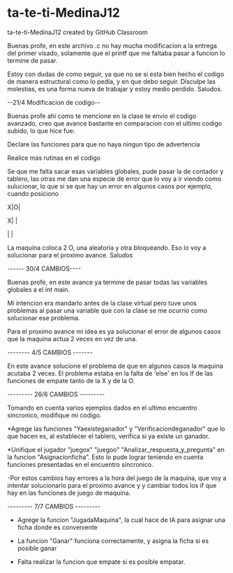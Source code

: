 # ta-te-ti-MedinaJ12
ta-te-ti-MedinaJ12 created by GitHub Classroom

Buenas profe, en este archivo .c no hay mucha modificacion a la entrega del primer visado, solamente que el printf que me faltaba pasar 
a funcion lo termine de pasar. 

Estoy con dudas de como seguir, ya que no se si esta bien hecho el codigo de manera estructural como lo pedia, y en que debo seguir.
Disculpe las molestias, es una forma nueva de trabajar y estoy medio perdido. Saludos.

--21/4 Modificacion de codigo--

Buenas profe ahi como te mencione en la clase te envio el codigo avanzado, creo que avance bastante en comparacion con el ultimo codigo subido, lo que hice fue:

Declare las funciones para que no haya ningun tipo de advertencia

Realice mas rutinas en el codigo

Se que me falta sacar esas variables globales, pude pasar la de contador y tablero, las otras me dan una especie de error que lo voy a ir viendo como sulucionar, lo que si se que hay un error en algunos casos por ejemplo, cuando posiciono 

X|O|

X| |

 | |     
 
 La maquina coloca 2 O, una aleatoria y otra bloqueando. Eso lo voy a solucionar para el proximo avance. Saludos
 
 ------ 30/4 CAMBIOS----
 
 Buenas profe, en este avance ya termine de pasar todas las variables globales a el int main. 
 
 Mi intencion era mandarlo antes de la clase virtual pero tuve unos problemas al pasar una variable que con la clase se me ocurrio como solucionar ese problema.
 
 Para el proximo avance mi idea es ya solucionar el error de algunos casos que la maquina actua 2 veces en vez de una.
 
 -------- 4/5 CAMBIOS -------
 
 En este avance solucione el problema de que en algunos casos la maquina acutaba 2 veces. El problema estaba en la falta de 'else' en los If de las funciones de empate tanto de la X y de la O.

--------- 26/6 CAMBIOS ---------

Tomando en cuenta varios ejemplos dados en el ultimo encuentro sincronico, modifique mi codigo.

*Agrege las funciones "Yaexisteganador" y "Verificaciondeganador" que lo que hacen es, al establecer el tablero, verifica  si ya existe un ganador.

*Unifique el jugador "juegox" "juegoo" "Analizar_respuesta_y_pregunta" en la funcion "Asignacionficha". Esto lo pude lograr teniendo en cuenta funciones presentadas en el encuentro sincronico.

-Por estos cambios hay errores a la hora del juego de la maquina, que voy a intentar solucionarlo para el proximo avance y  y cambiar todos los if que hay en las funciones de juego de maquina.

--------- 7/7 CAMBIOS ---------

* Agrege la funcion "JugadaMaquina", la cual hace de IA para asignar una ficha donde es conveniente

* La funcion "Ganar" funciona correctamente, y asigna la ficha si es posible ganar

- Falta realizar la funcion que empate si es posible empatar.

 
